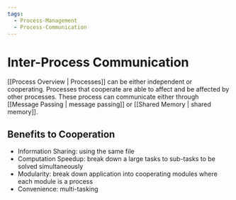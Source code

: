 ```yaml
---
tags:
  - Process-Management
  - Process-Communication
---
```

# Inter-Process Communication
[[Process Overview | Processes]] can be either independent or cooperating. Processes that cooperate are able to affect and be affected by other processes. These process can communicate either through [[Message Passing | message passing]] or [[Shared Memory | shared memory]]. 
## Benefits to Cooperation
- Information Sharing: using the same file
- Computation Speedup: break down a large tasks to sub-tasks to be solved simultaneously
- Modularity: break down application into cooperating modules where each module is a process
- Convenience: multi-tasking